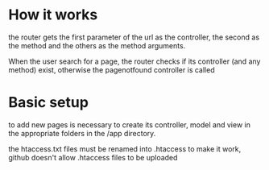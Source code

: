 # How it works
the router gets the first parameter of the url as the controller, the second as the method and the others as the method arguments.

When the user search for a page, the router checks if its controller (and any method) exist, otherwise the pagenotfound controller is called

# Basic setup
to add new pages is necessary to create its controller, model and view in the appropriate folders in the /app directory.

the htaccess.txt files must be renamed into .htaccess to make it work, github doesn't allow .htaccess files to be uploaded
